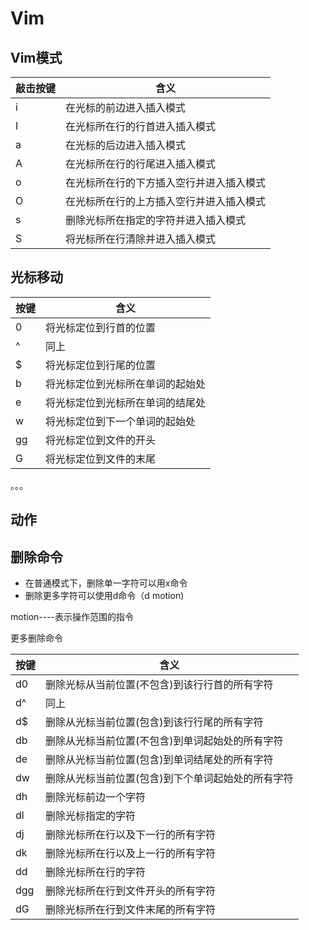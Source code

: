 # Vim

## Vim模式

| 敲击按键 | 含义                                     |
| -------- | ---------------------------------------- |
| i        | 在光标的前边进入插入模式                 |
| I        | 在光标所在行的行首进入插入模式           |
| a        | 在光标的后边进入插入模式                 |
| A        | 在光标所在行的行尾进入插入模式           |
| o        | 在光标所在行的下方插入空行并进入插入模式 |
| O        | 在光标所在行的上方插入空行并进入插入模式 |
| s        | 删除光标所在指定的字符并进入插入模式     |
| S        | 将光标所在行清除并进入插入模式           |



## 光标移动

| 按键 | 含义                             |
| ---- | -------------------------------- |
| 0    | 将光标定位到行首的位置           |
| ^    | 同上                             |
| $    | 将光标定位到行尾的位置           |
| b    | 将光标定位到光标所在单词的起始处 |
| e    | 将光标定位到光标所在单词的结尾处 |
| w    | 将光标定位到下一个单词的起始处   |
| gg   | 将光标定位到文件的开头           |
| G    | 将光标定位到文件的末尾           |

。。。

## 动作











## 删除命令

- 在普通模式下，删除单一字符可以用x命令
- 删除更多字符可以使用d命令（d motion)

motion----表示操作范围的指令

更多删除命令

| 按键 | 含义                                               |
| ---- | -------------------------------------------------- |
| d0   | 删除光标从当前位置(不包含)到该行行首的所有字符     |
| d^   | 同上                                               |
| d$   | 删除从光标当前位置(包含)到该行行尾的所有字符       |
| db   | 删除从光标当前位置(不包含)到单词起始处的所有字符   |
| de   | 删除从光标当前位置(包含)到单词结尾处的所有字符     |
| dw   | 删除从光标当前位置(包含)到下个单词起始处的所有字符 |
| dh   | 删除光标前边一个字符                               |
| dl   | 删除光标指定的字符                                 |
| dj   | 删除光标所在行以及下一行的所有字符                 |
| dk   | 删除光标所在行以及上一行的所有字符                 |
| dd   | 删除光标所在行的字符                               |
| dgg  | 删除光标所在行到文件开头的所有字符                 |
| dG   | 删除光标所在行到文件末尾的所有字符                 |

